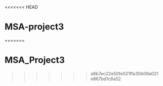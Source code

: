 <<<<<<< HEAD
# MSA-project3
=======
# MSA_Project3
>>>>>>> a6b7ec22e50fe021ffa30b09a021e867bd1c6a52
